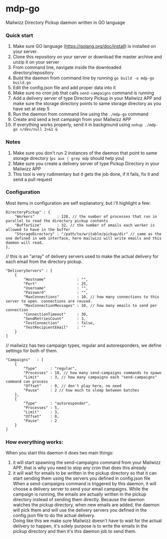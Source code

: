 # mdp-go
Mailwizz Directory Pickup daemon written in GO language

### Quick start     
1. Make sure GO language (https://golang.org/doc/install) is installed on your server.  
2. Clone this repository on your server or download the master archive and unzip it on your server  
3. From command line, navigate inside the downloaded directory/repository   
4. Build the daemon from command line by running ```go build -o mdp-go build.go```  
5. Edit the config.json file and add proper data into it  
6. Make sure no cron job that calls `send-campaigns` command is running
7. Add a delivery server of type Directory Pickup in your Mailwizz APP and make sure the storage directory points to same storage directory as you have set at step 5    
8. Run the daemon from command line using the ```./mdp-go``` command  
9. Create and send a test campaign from your Mailwizz APP  
10. If everything works properly, send it in background using ```nohup ./mdp-go >/dev/null 2>&1 &```

### Notes  
1. Make sure you don't run 2 instances of the daemon that point to same storage directory (`ps aux | grep mdp` should help you)  
2. Make sure you create a delivery server of type Pickup Directory in your Mailwizz APP  
3. This tool is very rudimentary but it gets the job done, if it fails, fix it and send a pull request  

### Configuration  
Most items in configuration are self explanatory, but i'll highlight a few:  
```
DirectoryPickup" : {
	"Workers"          : 128, // the number of processes that run in parallel to read the directory pickup contents
	"BufferSize"       : 32, // the number of emails each worker is allowed to have in the buffer
	"StorageDirectory" : "/path/to/writable/pickup/dir" // same as the one defined in web interface, here mailwizz will write emails and this daemon will read.
},
```  

// this is an "array" of delivery servers used to make the actual delivery for each email from the directory pickup.  
```
"DeliveryServers" : [
	{
		"Hostname"	            : "",
		"Port"		            : 25,
		"Username"	            : "",
		"Password"	            : "",
		"MaxConnections"        : 10, // how many connections to this server to open. connections are reused.
		"MaxConnectionMessages" : 10, // how many emails to send per connection
		"ConnectionTimeout"     : 30,
		"SendRetriesCount"		: 3,
		"TestConnection"		: false,
		"TestRecipientEmail"    : ""
	}
]
```  

// mailwizz has two campaign types, regular and autoresponders, we define settings for both of them.   
```
"Campaigns"   : [
	{
		"Type"      : "regular",
		"Processes" : 10, // how many send-campaigns commands to spawn
		"Limit"     : 3, // how many campaigns each "send-campaigns" command can process
		"Offset"    : 0, // don't play here, no need
		"Pause"     : 2 // how much to sleep between batches
	},
	{
		"Type"      : "autoresponder",
		"Processes" : 5,
		"Limit"     : 3,
		"Offset"    : 0,
		"Pause"     : 2
	}
]
```  


### How everything works:  
When you start this daemon it does two main things:  
1. it will start spawning the send-campaigns command from your Mailwizz APP, that is why you need to stop any cron that does this already    
2. it will wait for emails to be written in the pickup directory so that it can start sending them using the servers you defined in config.json file    
When a send-campaigns command is triggered by this daemon, it will choose a delivery server to send your email campaigns.
While the campaign is running, the emails are actually written in the pickup directory instead of sending them directly.
Because the daemon watches the pickup directory, when new emails are added, the daemon will pick them and will use the delivery servers you defined
in the config.json file to do the actual delivery.  
Doing like this we make sure Mailwizz doesn't have to wait for the actual delivery to happen, it's solely purpose is to write the emails in the pickup directory
and then it's this daemon job to send them.
